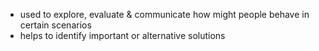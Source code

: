 - used to explore, evaluate & communicate how might people behave in certain scenarios
- helps to identify important or alternative solutions